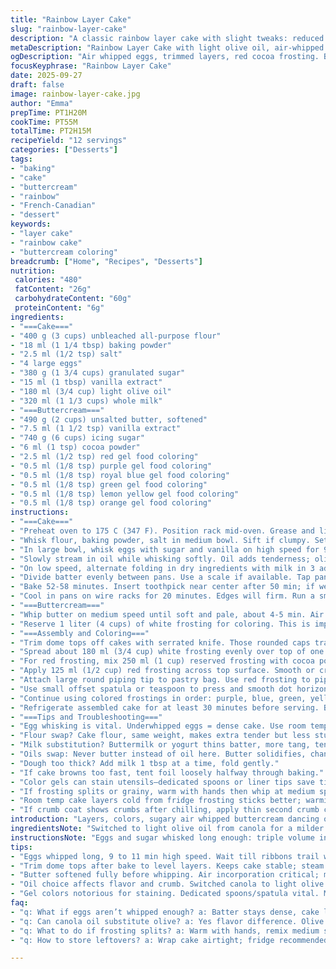 ```yaml
---
title: "Rainbow Layer Cake"
slug: "rainbow-layer-cake"
description: "A classic rainbow layer cake with slight tweaks: reduced sugar, swapped canola oil for light olive oil, modified baking times. Layers baked in 20 cm pans, leveled for even stacking. Buttercream split and tinted for bright rainbow hues, with cocoa added to deepen red tone. Cooling done on wire racks, crumb coat chill before decorating. Emphasis on texture and visual cues over timing. Practical insights for substitutions, error fixes, and coloration tips included."
metaDescription: "Rainbow Layer Cake with light olive oil, air-whipped eggs, deep red cocoa buttercream. Clear steps on batter, baking cues, layering, and vivid color tips."
ogDescription: "Air whipped eggs, trimmed layers, red cocoa frosting. Baking cues, texture checks, and frosting tips for a striking rainbow cake with practical swaps."
focusKeyphrase: "Rainbow Layer Cake"
date: 2025-09-27
draft: false
image: rainbow-layer-cake.jpg
author: "Emma"
prepTime: PT1H20M
cookTime: PT55M
totalTime: PT2H15M
recipeYield: "12 servings"
categories: ["Desserts"]
tags:
- "baking"
- "cake"
- "buttercream"
- "rainbow"
- "French-Canadian"
- "dessert"
keywords:
- "layer cake"
- "rainbow cake"
- "buttercream coloring"
breadcrumb: ["Home", "Recipes", "Desserts"]
nutrition: 
 calories: "480"
 fatContent: "26g"
 carbohydrateContent: "60g"
 proteinContent: "6g"
ingredients:
- "===Cake==="
- "400 g (3 cups) unbleached all-purpose flour"
- "18 ml (1 1/4 tbsp) baking powder"
- "2.5 ml (1/2 tsp) salt"
- "4 large eggs"
- "380 g (1 3/4 cups) granulated sugar"
- "15 ml (1 tbsp) vanilla extract"
- "180 ml (3/4 cup) light olive oil"
- "320 ml (1 1/3 cups) whole milk"
- "===Buttercream==="
- "490 g (2 cups) unsalted butter, softened"
- "7.5 ml (1 1/2 tsp) vanilla extract"
- "740 g (6 cups) icing sugar"
- "6 ml (1 tsp) cocoa powder"
- "2.5 ml (1/2 tsp) red gel food coloring"
- "0.5 ml (1/8 tsp) purple gel food coloring"
- "0.5 ml (1/8 tsp) royal blue gel food coloring"
- "0.5 ml (1/8 tsp) green gel food coloring"
- "0.5 ml (1/8 tsp) lemon yellow gel food coloring"
- "0.5 ml (1/8 tsp) orange gel food coloring"
instructions:
- "===Cake==="
- "Preheat oven to 175 C (347 F). Position rack mid-oven. Grease and line two 20 cm springform pans with parchment. No shortcuts here: paper prevents crusts sticking and ensures even rise."
- "Whisk flour, baking powder, salt in medium bowl. Sift if clumpy. Sets base for muffin-like crumb that cuts clean. Ignore sifting? Denser layers, uneven pockets."
- "In large bowl, whisk eggs with sugar and vanilla on high speed for 9-11 min. Like whipping egg whites but with sugar - mixture grows, turns pale, thick enough to trail like ribbon off whisk. This aeration is non-negotiable or cake won’t be light. Past attempts flopped without this; patience pays."
- "Slowly stream in oil while whisking softly. Oil adds tenderness; olive oil keeps subtle fruity notes whereas canola’s neutral. Oil should blend completely; poor mixing leads to greasy pockets."
- "On low speed, alternate folding in dry ingredients with milk in 3 additions. Start and end with dry. Use spatula if needed at the end for homogeneity but avoid overmixing. Should be a smooth, pourable batter — thick but loose. Too stiff, layer gets dense; too runny, layers spread thin and pale."
- "Divide batter evenly between pans. Use a scale if available. Tap pans gently on counter to release any trapped air bubbles. Those pop and settle sinkholes that spoil texture."
- "Bake 52-58 minutes. Insert toothpick near center after 50 min; if wet batter sticks, keep checking every 3 min. When toothpick comes out with moist crumbs, not wet batter, cake is ready. Avoid overbaking; it dries edges out. Also smell: sweet vanilla wafts intensify near doneness."
- "Cool in pans on wire racks for 20 minutes. Edges will firm. Run a small knife around sides then unmold. Remove from pans, peel parchment and cool completely wire racks. Warm cake is unstable to frost, leads to gloopy frosting and crumbs embedding."
- "===Buttercream==="
- "Whip butter on medium speed until soft and pale, about 4-5 min. Air whipped butter makes difference. Add vanilla extract, mix. Gradually turn speed low and sift in half the icing sugar. Beat smooth and fluffy. Add remaining icing sugar in stages, gradually. Stop if mixture gets grainy or stiff; add 1 tsp milk to adjust texture — should be spreadable, pillowy, not runny or stiff. Skip milk? Frosting hard to spread, cracks."
- "Reserve 1 liter (4 cups) of white frosting for coloring. This is important. Too little, colors thin and watery; too much sets you back frosting entire cake."
- "===Assembly and Coloring==="
- "Trim dome tops off cakes with serrated knife. Those rounded caps trap steam and unbalance layers. Aim for level, flat layers; you want stack stability, clean cuts."
- "Spread about 180 ml (3/4 cup) white frosting evenly over top of one layer as crumb coat. Place second cake on top. Spread remaining white frosting to enclose entire cake, smoothing surface but don’t fuss over perfect finish yet. Chill fridge 20-30 min to firm up crumb coat. Crumbs locked, frosting layers solidified."
- "For red frosting, mix 250 ml (1 cup) reserved frosting with cocoa powder and red gel color. Cocoa deepens red into a richer scarlet, not flat pink. Mix thoroughly; gel colors dabble thick. If frosting too stiff, add vanilla essence or a touch milk. For other colors, divide remaining 740 ml (3 cups) frosting equally into 5 bowls (~150 ml each). Add purple, blue, green, yellow, orange gels individually, stir evenly. Don’t eyeball; color intensity driven by gel quantity and mixing thoroughness."
- "Apply 125 ml (1/2 cup) red frosting across top surface. Smooth or create textured peaks with spatula as base for rainbow."
- "Attach large round piping tip to pastry bag. Use red frosting to pipe a dot at base edge of cake marking start point."
- "Use small offset spatula or teaspoon to press and smooth dot horizontally ~2.5 cm (1 inch). Repeat piping and smoothing dots in sequence, moving around cake to create 6 distinct color bands horizontally."
- "Continue using colored frostings in order: purple, blue, green, yellow, orange, repeating dot-then-smooth technique. Each color band should overlap slightly to avoid cake showing through but not bleed into others. Slow turns of cake while working helps. Mistakes? Chill cake, scrape off frosting edges gently with warm metal spatula and redo."
- "Refrigerate assembled cake for at least 30 minutes before serving. Buttercream sets and flavors meld better after chill."
- "===Tips and Troubleshooting==="
- "Egg whisking is vital. Underwhipped eggs = dense cake. Use room temp eggs. Cold eggs slow aeration."
- "Flour swap? Cake flour, same weight, makes extra tender but less sturdy layers."
- "Milk substitution? Buttermilk or yogurt thins batter, more tang, tender crumb."
- "Oils swap: Never butter instead of oil here. Butter solidifies, changes texture."
- "Dough too thick? Add milk 1 tbsp at a time, fold gently."
- "If cake browns too fast, tent foil loosely halfway through baking."
- "Color gels can stain utensils—dedicated spoons or liner tips save time."
- "If frosting splits or grainy, warm with hands then whip at medium speed."
- "Room temp cake layers cold from fridge frosting sticks better; warming triggers softening but risk melting frosting layers."
- "If crumb coat shows crumbs after chilling, apply thin second crumb coat and chill again before colored frosting."
introduction: "Layers, colors, sugary air whipped buttercream dancing on spatula edges. Tried skipping egg whipping once: flop. Air is everything. Paired olive oil's fruitiness with cocoa to deepen red frosty tip, berry notes hit unexpectedly. Always trim dome tops or cake lopsides. Layer height matters. A ginger snap of toothpick means almost done; cracks? Likely dry. Crumbs in frosting? Chill and reseal crumb coat, always. Color gels thick, mix fully or risk spots. Use your hands to feel texture changes, cakes speak subtle cues. Don't rely solely on clocks, senses win."
ingredientsNote: "Switched to light olive oil from canola for a milder flavor and slight fruitiness. Sugar reduced by about 10% to cut edge sweetness; worked better with air whipped eggs to keep lift. Flour quantity lowered slightly to balance moisture absorbed by added cocoa in frosting. Cake flour avoids toughness but all-purpose flour yields sturdier slices for stacking. Vanilla essential, but a hint almond essence added depth if desired. Use whole milk; skim thins the batter excessively. Frosting benefits from gradual sugar addition to prevent graininess; add milk sparingly for spreadability. Color gels potent—measure precisely to avoid overpowering or muddy colors."
instructionsNote: "Eggs and sugar whisked long enough: triple volume indicates trap of air bubbles. Skipping this step collapses cake layers. Folding dry ingredients alternated with milk maintains batter cohesion while preventing gluten overdevelopment. Tap pans before baking to release air pockets; dense bubbles cause tunneling. Individual ovens vary, so toothpick testing crucial after 50 minutes. Cake surface golden yellow, slight spring with finger press. Cooling on racks crucial; warm still loses shape under frosting pressure. Buttercream whipped until pale ensures aeration and spread ease. Reserve frosting for coloring; it's the integrity difference between bright or pastel tones. Frosting spots appear if not mixed fully or gels added cold; warm frosting back to room temp if needed before mixing color. Crumb coat secures crumbs; chill time firming up before decoration avoids messy frosting."
tips:
- "Eggs whipped long, 9 to 11 min high speed. Wait till ribbons trail whisk, pale color. Underwhip, dense crumb. Room temp eggs speed aeration; cold drags it. Tried shortcuts; yielded flat layers. No sifting? Denser, lumps sneak in. Slow oil stream while mixing softens batter texture but avoid separate pockets. Folding dry and milk alternates three times; start and end with dry. No overmixing. Batter consistency clues: thick but loose pour, too stiff dense, too runny spreads thin, pale layers. Tap pans on counter sets crumb, avoids tunneling. Baking times vary, toothpick test crucial. Insert near center at 50 min, check moist crumbs, not wet batter. Smell for vanilla aroma intensifying signals near done."
- "Trim dome tops after bake to level layers. Keeps cake stable; steam trapped domes cause imbalance. Crumb coat spread thin, 180 ml roughly. Chill 20-30 min firm up; locks crumbs, solid base. Reserved frosting needed for coloring; too thin colors break. Red frosting blends cocoa and red gel for deeper scarlet, richer tone versus straight gel. Mix thoroughly, gel clumps if cold or rushed. Smaller bowls for other colors, precise gel quantities maintain vibrant colors. Spread red frosting base, texture peaks create dimension. Rotate cake gently during dot and smooth technique with offset spatula for even coverage, avoid bleeding colors. Chill cake 30 min assembled. Texture changes signal set cream."
- "Butter softened fully before whipping. Air incorporation critical; medium speed 4-5 min until pale and fluffy. Gradual sift icing sugar in halves prevents grainy frosting. Stop if stiff or grainy; 1 tsp milk adjusts spreadability, avoid runny. Milk omitted and frosting hard to spread, cracks form. For color mixing, temperature matters; gels thick and potent. Mixers or spoons? Prefer gentle folding to prevent air loss. If frosting splits, warming hands then remix medium speed revives smoothness. Keep refrigeration timing in mind; room temp layers soften frosting but help adhesion. Crumb coat second thin layer if crumbs appear after chilling avoids messy topcoat."
- "Oil choice affects flavor and crumb. Switched canola to light olive oil for subtle fruity note; no overpowering taste. Butter never substitute here, solidifies, alters texture. Flour types affect layers: cake flour yields tender but fragile layers; all-purpose sturdier, easier stack. Sugar reduction about 10%, compensated by egg air to preserve lift while cutting edge sweetness. Milk alternatives like buttermilk or yogurt add tang, thin batter slightly. Dough too thick? Milk added tablespoon at a time, fold gently to keep batter cohesive but soft. Baking fast browning? Tent foil loosely halfway through bake; protects edges without stalling rise."
- "Gel colors notorious for staining. Dedicated spoons/spatula vital. Mixing gels cold or insufficient blending causes spots or patchiness. Warm frosting back to room temp before coloring to aid integration. To fix frosting spills or mistakes on cake, chill before gentle scrape with warm metal spatula, then redo carefully. Visual cues beat clock; cake surface springy, yellow gold, aroma sweet vanilla peak doneness. Too dry? Cracks appear easily. Crumbs in frosting means insufficient chill or crumb coat thin; second light coat and chill to fix layering issues."
faq:
- "q: What if eggs aren’t whipped enough? a: Batter stays dense, cake layers flat. Air bubbles trap volume crucial for lift. Cold eggs slow whipping; room temp best. Alternative? Separate yolks/whites but adds complexity. Tried skipping whipping once; flop layers."
- "q: Can canola oil substitute olive? a: Yes flavor difference. Olive adds fruitiness, canola neutral. Butter not recommended; solidifies, changes texture. Oil blending poor leads to grease pockets. Pour slowly while mixing. Timing helps integrate oil."
- "q: What to do if frosting splits? a: Warm with hands, remix medium speed. Grainy? Stop add 1 tsp milk gradually. Avoid too runny. If too stiff, soften but risk cracking. Reserve enough white frosting to dilute colors. Consistency key."
- "q: How to store leftovers? a: Wrap cake airtight; fridge recommended for buttercream. Can freeze layers separately wrapped tight. Chill before slicing prevents crumb mess. Room temp cake softens frosting, risk melt; handle accordingly. Shelf life about 3 days fridge."

---
```

